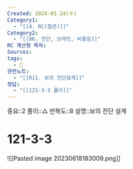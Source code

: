 ```yaml
---
Created: 2024-01-24(수)
Category1:
  - "[[4. RC(철콘)]]"
Category2:
  - "[[06. 전단, 브래킷, 비틀림]]"
RC 계산형 목차: 
Sources: 
tags:
  - 🧮
관련노트:
  - "[[R11. 보의 전단설계]]"
정답:
  - "[[121-3-3 풀이]]"
---
```

중요::2
풀이::△
반복도::8
설명::보의 전단 설계
# 121-3-3
![[Pasted image 20230618183009.png]]